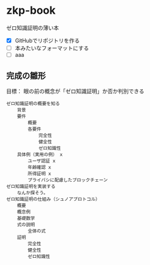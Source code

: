 # zkp-book
ゼロ知識証明の薄い本

- [x] GitHubでリポジトリを作る
- [ ] 本みたいなフォーマットにする
- [ ] aaa

## 完成の雛形
目標： 眼の前の概念が「ゼロ知識証明」か否か判別できる

    ゼロ知識証明の概要を知る
        背景
        要件
            概要
            各要件
                完全性
                健全性
                ゼロ知識性
        具体例（実用の例） x
            ユーザ認証 x
            年齢確認 x
            所得証明 x
            プライバシに配慮したブロックチェーン
    ゼロ知識証明を実装する
        なんか探そう。
    ゼロ知識証明の仕組み（シュノアプロトコル）
        概要
        概念例
        基礎数学
        式の説明
            全体の式
        証明
            完全性
            健全性
            ゼロ知識性

